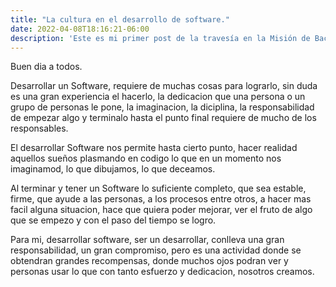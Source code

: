 ```yaml
---
title: "La cultura en el desarrollo de software."
date: 2022-04-08T18:16:21-06:00
description: 'Este es mi primer post de la travesía en la Misión de Backend con Node JS de Launch X.'
---
```


Buen dia a todos.

Desarrollar un Software, requiere de muchas cosas para lograrlo, sin duda es una gran experiencia el hacerlo,
la dedicacion que una persona o un grupo de personas le pone, la imaginacion, la diciplina, la responsabilidad
de empezar algo y terminalo hasta el punto final requiere de mucho de los responsables.

El desarrollar Software nos permite hasta cierto punto, hacer realidad aquellos sueños plasmando en codigo lo
que en un momento nos imaginamod, lo que dibujamos, lo que deceamos.

Al terminar y tener un Software lo suficiente completo, que sea estable, firme, que ayude a las personas, a los
procesos entre otros, a hacer mas facil alguna situacion, hace que quiera poder mejorar, ver el fruto de algo que
se empezo y con el paso del tiempo se logro.

Para mi, desarrollar software, ser un desarrollar, conlleva una gran responsabilidad, un gran compromiso,
pero es una actividad donde se obtendran grandes recompensas, donde muchos ojos podran ver y personas usar
lo que con tanto esfuerzo y dedicacion, nosotros creamos.
